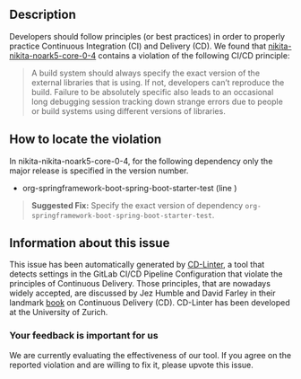 
## Description
Developers should follow principles (or best practices) in order to properly practice Continuous Integration (CI) and Delivery (CD).
We found that [nikita-nikita-noark5-core-0-4](https://gitlab.com/OsloMet-ABI/nikita-noark5-core/blob/master/.gitlab-ci.yml) contains a violation of the following CI/CD principle:

> A build system should always specify the exact version of the external libraries that is using.
If not, developers can’t reproduce the build. Failure to be absolutely specific also leads to an occasional long debugging session tracking down strange errors due to people or build systems using different versions of libraries.

## How to locate the violation

In nikita-nikita-noark5-core-0-4, for the following dependency only the major release is specified in the version number.

* org-springframework-boot-spring-boot-starter-test (line )

> **Suggested Fix:** Specify the exact version of dependency `org-springframework-boot-spring-boot-starter-test`.

## Information about this issue

This issue has been automatically generated by [CD-Linter](https://gitlab.com/Jancso/configuration-analytics), a tool that detects settings in the GitLab CI/CD Pipeline Configuration that violate the principles of Continuous Delivery. Those principles, that are nowadays widely accepted, are discussed by Jez Humble and David Farley in their landmark [book](https://www.oreilly.com/library/view/continuous-delivery-reliable/9780321670250/) on Continuous Delivery (CD). CD-Linter has been developed at the University of Zurich.

### Your feedback is important for us
We are currently evaluating the effectiveness of our tool. If you agree on the reported violation and are willing to fix it, please upvote this issue.